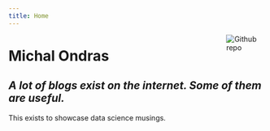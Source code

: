 ```yaml
---
title: Home
---
```


[<img src="https://simpleicons.org/icons/github.svg" style="max-width:15%;min-width:40px;float:right;" alt="Github repo" />](https://github.com/ondramie)

# Michal Ondras

## _A lot of blogs exist on the internet. Some of them are useful._

This exists to showcase data science musings. 
